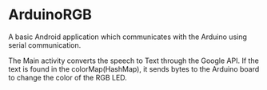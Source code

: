 ArduinoRGB
==========

A basic Android application which communicates with the Arduino using serial communication.  

The Main activity converts the speech to Text through the Google API. 
If the text is found in the colorMap(HashMap), it sends bytes to the Arduino board to change the color of the RGB LED. 
